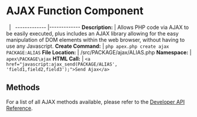 
# AJAX Function Component

&nbsp; | &nbsp; ------------- |------------- **Description:** | Allows PHP code via AJAX to be easily
executed, plus includes an AJAX library allowing for the easy manipulation of DOM elements within the web
browser, without having to use any Javascript. **Create Command:** | `php apex.php create ajax PACKAGE:ALIAS`
**File Location:** | /src/PACKAGE/ajax/ALIAS.php **Namespace:** | `apex\PACKAGE\ajax` **HTML Call:** | `<a
href="javascript:ajax_send(PACKAGE/ALIAS', 'field1,field2,field3');">Send Ajax</a>`


## Methods

For a list of all AJAX methods available, please refer to the [Developer API
Reference](https://apex-platform.org/api/classes/apex.app.web.ajax.html).



